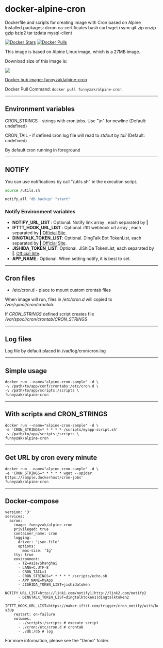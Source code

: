 # docker-alpine-cron

Dockerfile and scripts for creating image with Cron based on Alpine  
Installed packages: dcron ca-certificates bash curl wget rsync git zip unzip gzip bzip2 tar tzdata mysql-client

[![Docker Stars](https://img.shields.io/docker/stars/funnyzak/alpine-cron.svg?style=flat-square)](https://hub.docker.com/r/funnyzak/alpine-cron/)
[![Docker Pulls](https://img.shields.io/docker/pulls/funnyzak/alpine-cron.svg?style=flat-square)](https://hub.docker.com/r/funnyzak/alpine-cron/)

This image is based on Alpine Linux image, which is a 27MB image.

Download size of this image is:

[![](https://images.microbadger.com/badges/image/funnyzak/alpine-cron.svg)](http://microbadger.com/images/funnyzak/alpine-cron)

[Docker hub image: funnyzak/alpine-cron](https://hub.docker.com/r/funnyzak/alpine-cron)

Docker Pull Command: `docker pull funnyzak/alpine-cron`

---

## Environment variables

CRON_STRINGS - strings with cron jobs. Use "\n" for newline (Default: undefined)

CRON_TAIL - if defined cron log file will read to *stdout* by *tail* (Default: undefined)

By default cron running in foreground  

---

## NOTIFY

You can use notifications by call "/utils.sh" in the execution script.

```bash
source /utils.sh

notify_all "db backup" "start"
```

### Notify Environment variables

* **NOTIFY_URL_LIST** : Optional. Notify link array , each separated by **|**
* **IFTTT_HOOK_URL_LIST** : Optional. ifttt webhook url array , each separated by **|** [Official Site](https://ifttt.com/maker_webhooks).
* **DINGTALK_TOKEN_LIST**: Optional. DingTalk Bot TokenList, each separated by **|** [Official Site](http://www.dingtalk.com).
* **JISHIDA_TOKEN_LIST**: Optional. JiShiDa TokenList, each separated by **|**. [Official Site](http://push.ijingniu.cn/admin/index/).
* **APP_NAME** : Optional. When setting notify, it is best to set.

---

## Cron files

* /etc/cron.d - place to mount custom crontab files  

When image will run, files in */etc/cron.d* will copied to */var/spool/cron/crontab*.

If *CRON_STRINGS* defined script creates file */var/spool/cron/crontab/CRON_STRINGS*  

---

## Log files

Log file by default placed in /var/log/cron/cron.log

---

## Simple usage

```docker
docker run --name="alpine-cron-sample" -d \
-v /path/to/app/conf/crontabs:/etc/cron.d \
-v /path/to/app/scripts:/scripts \
funnyzak/alpine-cron
```

---

## With scripts and CRON_STRINGS

```docker
docker run --name="alpine-cron-sample" -d \
-e 'CRON_STRINGS=* * * * * /scripts/myapp-script.sh'
-v /path/to/app/scripts:/scripts \
funnyzak/alpine-cron
```

---

## Get URL by cron every minute

``` docker
docker run --name="alpine-cron-sample" -d \
-e 'CRON_STRINGS=* * * * * wget --spider https://sample.dockerhost/cron-jobs'
funnyzak/alpine-cron
```

---

## Docker-compose

```docker
version: '3'
services:
  acron:
    image: funnyzak/alpine-cron
    privileged: true
    container_name: cron
    logging:
      driver: 'json-file'
      options:
        max-size: '1g'
    tty: true
    environment:
      - TZ=Asia/Shanghai
      - LANG=C.UTF-8
      - CRON_TAIL=1
      - CRON_STRINGS=* * * * * /scripts/echo.sh
      - APP_NAME=MyApp
      - JISHIDA_TOKEN_LIST=jishidatoken
      - NOTIFY_URL_LIST=http://link1.com/notify1|http://link2.com/notify2
      - DINGTALK_TOKEN_LIST=dingtalktoken1|dingtalktoken2
      - IFTTT_HOOK_URL_LIST=https://maker.ifttt.com/trigger/cron_notify/with/key/ifttttoken-s3Up
    restart: on-failure
    volumes:
      - ./scripts:/scripts # execute script
      - ./cron:/etc/cron.d # crontab
      - ./db:/db # log
```

For more information, please see the "Demo" folder.